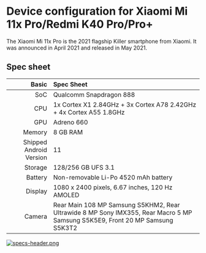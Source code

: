 Device configuration for Xiaomi Mi 11x Pro/Redmi K40 Pro/Pro+
======================================================
The Xiaomi Mi 11x Pro is the 2021 flagship Killer smartphone from Xiaomi. It was announced in April 2021 and released in May 2021.

## Spec sheet

Basic   | Spec Sheet
-------:|:-------------------------
SoC     | Qualcomm Snapdragon 888
CPU     | 1x Cortex X1 2.84GHz + 3x Cortex A78 2.42GHz + 4x Cortex A55 1.8GHz
GPU     | Adreno 660
Memory  | 8 GB RAM
Shipped Android Version | 11
Storage | 128/256 GB UFS 3.1
Battery | Non-removable Li-Po 4520 mAh battery
Display | 1080 x 2400 pixels, 6.67 inches, 120 Hz AMOLED
Camera  | Rear Main 108 MP Samsung S5KHM2, Rear Ultrawide 8 MP Sony IMX355, Rear Macro 5 MP Samsung S5K5E9, Front 20 MP Samsung S5K3T2 

[![specs-header.png](https://i.postimg.cc/mkmJF1SM/specs-header.png)](https://postimg.cc/QKW02twx)
